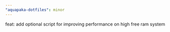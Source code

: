 ```yaml
---
"aquapaka-dotfiles": minor
---
```


feat: add optional script for improving performance on high free ram system
